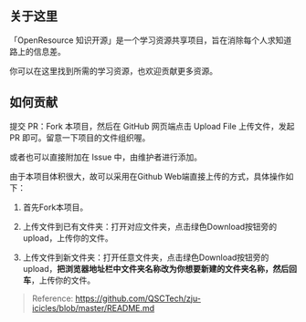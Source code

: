 ## 关于这里

「OpenResource 知识开源」是一个学习资源共享项目，旨在消除每个人求知道路上的信息差。

你可以在这里找到所需的学习资源，也欢迎贡献更多资源。

## 如何贡献

提交 PR：Fork 本项目，然后在 GitHub 网页端点击 Upload File 上传文件，发起 PR 即可。留意一下项目的文件组织喔。

或者也可以直接附加在 Issue 中，由维护者进行添加。


由于本项目体积很大，故可以采用在Github Web端直接上传的方式，具体操作如下：

1. 首先Fork本项目。

2. 上传文件到已有文件夹：打开对应文件夹，点击绿色Download按钮旁的upload，上传你的文件。

3. 上传文件到新文件夹：打开任意文件夹，点击绿色Download按钮旁的upload，**把浏览器地址栏中文件夹名称改为你想要新建的文件夹名称，然后回车**，上传你的文件。

> Reference: <https://github.com/QSCTech/zju-icicles/blob/master/README.md>